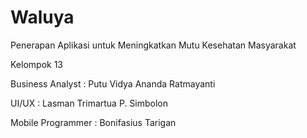 # Waluya
Penerapan Aplikasi untuk Meningkatkan Mutu Kesehatan Masyarakat


Kelompok 13

Business Analyst    : Putu Vidya Ananda Ratmayanti

UI/UX               : Lasman Trimartua P. Simbolon

Mobile Programmer  : Bonifasius Tarigan

